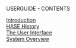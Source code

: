 USERGUIDE - CONTENTS

[Introduction](<https://github.com/HASE-Group/Documents/blob/main/intro.md>)  
[HASE History](<https://github.com/HASE-Group/Documents/blob/main/history.md>)  
[The User Interface](<https://github.com/HASE-Group/Documents/blob/main/iface.md>)  
[System Overview](<https://github.com/HASE-Group/Documents/blob/main/oview.md>)
